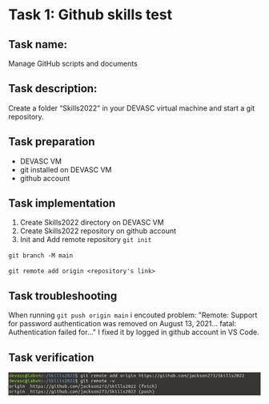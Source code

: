 # Task 1: Github skills test

## Task name: 

Manage GitHub scripts and documents 

## Task description: 
Create a folder “Skills2022” in your DEVASC virtual machine and start a git 
repository.

## Task preparation
- DEVASC VM
- git installed on DEVASC VM
- github account

## Task implementation
1) Create Skills2022 directory on DEVASC VM
2) Create Skills2022 repository on github account
3) Init and Add remote repository
 `git init`
 
 `git branch -M main`
 
 `git remote add origin <repository's link>`

## Task troubleshooting
When running `git push origin main` i encouted problem:
"Remote: Support for password authentication was removed on August 13, 2021...
fatal: Authentication failed for..."
I fixed it by logged in github account in VS Code.

## Task verification
![Confirm the github connection](task1screenshot.JPG)
